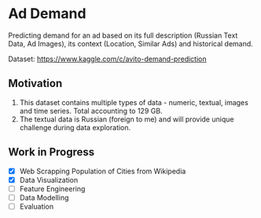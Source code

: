 # Ad Demand
Predicting demand for an ad based on its full description (Russian Text Data, Ad Images), its context (Location, Similar Ads) and historical demand.

Dataset: https://www.kaggle.com/c/avito-demand-prediction

## Motivation
1. This dataset contains multiple types of data - numeric, textual, images and time series. Total accounting to 129 GB.
2. The textual data is Russian (foreign to me) and will provide unique challenge during data exploration.


## Work in Progress 
- [x] Web Scrapping Population of Cities from Wikipedia
- [x] Data Visualization
- [ ] Feature Engineering
- [ ] Data Modelling
- [ ] Evaluation
